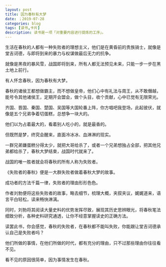 ```yaml
---
layout: post
title: 因为春秋有大梦
date: ；2019-07-28
categories: blog
tags: [读书,卡片]
description: 读书是一项「对重要内容进行提炼的工序」。
---
```


生活在春秋的人都有一种失败者的理想主义，他们是在黄昏前的贵族骑士，就像是堂吉诃德，与即将到来的暴力与权谋做最后无力的抗争。

就像是黑夜的暴风雪，战国即将到来，所有人都无法预见未来，只能一步一步在黑土地上前行。

有人怀念春秋，因为春秋有大梦。

春秋的诸侯王都想做霸主，而不想做皇帝，他们心中有礼法与周王，从不敢僭越，能号令其他诸侯王，定期开会盟会，做个头目，收个贡献，心中已觉有无限荣光。

齐国、晋国、秦国、楚国、吴国等大国轮番上阵，你方唱吧我登场，此起彼伏，就像是五个兄弟争着切蛋糕，总想争一块大的。

他们以为占着最大的，看着别人吃小的，就是最香的。

但既然是梦，终究会醒来，直面冷冰冰、血淋淋的现实。

一群兄弟嫌蛋糕分得太少，就把大哥给杀了，或者一个兄弟想独占全部，把其他兄弟都给杀了，春秋大梦结束，战国时代就来了。

战国的唯一胜者就会将春秋的所有人称为失败者。

《失败者的春秋》便是一大群失败者做着春秋大梦的故事。

成功者的方法千篇一律，失败者的理由形形色色。

作者刘勃便将这些失败者的故事，略去细节，梳理大概，夹叙夹议，娓娓道来，语言平白轻松，读来畅快淋漓。

同时，刘勃将其阅读大量史料的优势发挥尽致，展现其历史思辨眼光，将春秋笔法细致分析，各种史料研究通透，让你不经意掌握读史的正确方法。

读罢此书，你会感觉，春秋的失败者，在春秋都不能叫失败，你能跟让堂吉诃德承认自己是失败者吗？

他们所做的事情，在他们所做的时代，都有充分的理由，只不过那些理由你往往看不见。

看不见的原因很简单，因为事情发生在春秋。
